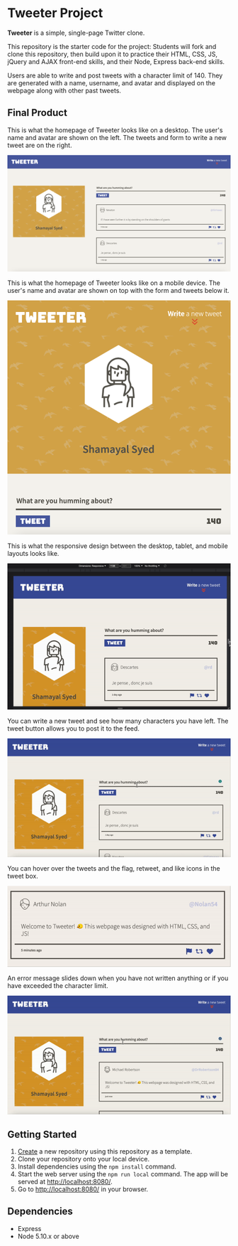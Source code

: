 # Tweeter Project

**Tweeter** is a simple, single-page Twitter clone.

This repository is the starter code for the project: Students will fork and clone this repository, then build upon it to practice their HTML, CSS, JS, jQuery and AJAX front-end skills, and their Node, Express back-end skills.

Users are able to write and post tweets with a character limit of 140. They are generated with a name, username, and avatar and displayed on the webpage along with other past tweets.

## Final Product

This is what the homepage of Tweeter looks like on a desktop. The user's name and avatar are shown on the left. The tweets and form to write a new tweet are on the right.

!["The homepage of Tweeter on desktop."](https://github.com/Shamayal/tweeter/blob/master/docs/homepage-desktop.png)

This is what the homepage of Tweeter looks like on a mobile device. The user's name and avatar are shown on top with the form and tweets below it.

!["The homepage of Tweeter on mobile."](https://github.com/Shamayal/tweeter/blob/master/docs/homepage-mobile.png)

This is what the responsive design between the desktop, tablet, and mobile layouts looks like.

!["The homepage of Tweeter on mobile."](https://github.com/Shamayal/tweeter/blob/master/docs/responsive-design.gif)

You can write a new tweet and see how many characters you have left. The tweet button allows you to post it to the feed.

!["Write and post a new tweet."](https://github.com/Shamayal/tweeter/blob/master/docs/write-new-tweet.gif)

You can hover over the tweets and the flag, retweet, and like icons in the tweet box.

!["Hover over the tweet to see a box-shadow and color change for the icons."](https://github.com/Shamayal/tweeter/blob/master/docs/tweet-hover.gif)

An error message slides down when you have not written anything or if you have exceeded the character limit.

!["Can't post tweets more than 140 characters."](https://github.com/Shamayal/tweeter/blob/master/docs/error-message.gif)

## Getting Started

1. [Create](https://docs.github.com/en/repositories/creating-and-managing-repositories/creating-a-repository-from-a-template) a new repository using this repository as a template.
2. Clone your repository onto your local device.
3. Install dependencies using the `npm install` command.
4. Start the web server using the `npm run local` command. The app will be served at <http://localhost:8080/>.
5. Go to <http://localhost:8080/> in your browser.

## Dependencies

- Express
- Node 5.10.x or above
